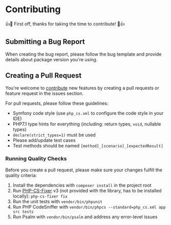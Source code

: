 Contributing
============
👍🎉 First off, thanks for taking the time to contribute! 🎉👍

Submitting a Bug Report
-----------------------

When creating the bug report, please follow the bug template and provide details about package version you're using.

Creating a Pull Request
-----------------------

You're welcome to [contribute](https://github.com/scheb/tombstone/graphs/contributors) new features by creating
a pull requests or feature request in the issues section.

For pull requests, please follow these guidelines:

- Symfony code style (use `php_cs.xml` to configure the code style in your IDE)
- PHP7.1 type hints for everything (including: return types, `void`, nullable types)
- `declare(strict_types=1)` must be used
- Please add/update test cases
- Test methods should be named `[method]_[scenario]_[expectedResult]`

### Running Quality Checks

Before you create a pull request, please make sure your changes fulfill the quality criteria:

1) Install the dependencies with `composer install` in the project root
2) Run [PHP-CS-Fixer](https://github.com/FriendsOfPHP/PHP-CS-Fixer) v3 (not provided with the library, has to be
   installed locally): `php-cs-fixer fix`
3) Run the unit tests with `vendor/bin/phpunit`
4) Run PHP CodeSniffer with `vendor/bin/phpcs --standard=php_cs.xml app src tests`
5) Run Psalm with `vendor/bin/psalm` and address any error-level issues
